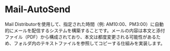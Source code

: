 # Mail-AutoSend
Mail Distributorを使用して、指定された時間（例: AM10:00、PM3:00）に自動的にメールを配信するシステムを構築することです。メールの内容は本文と添付ファイル（PDF）から構成されており、本文は都度変更される可能性があるため、フォルダ内のテキストファイルを参照してコピーする仕組みを実装します。
